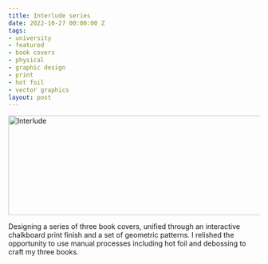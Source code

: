 ```yaml
---
title: Interlude series
date: 2022-10-27 00:00:00 Z
tags:
- university
- featured
- book covers
- physical
- graphic design
- print
- hot foil
- vector graphics
layout: post
---
```


<img src="https://bradleysans.uk/projects/interlude/books.jpg" height="200px" width="600px" alt="Interlude" class="featureImage">
                    <p> Designing a series of three book covers, unified through an interactive chalkboard print finish and a set of geometric patterns. I relished the opportunity to use manual processes including hot foil and debossing to craft my three books.</p>
